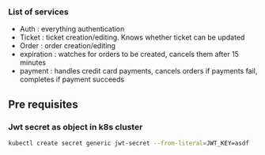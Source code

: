 

### List of services

- Auth : everything authentication
- Ticket : ticket creation/editing. Knows whether ticket can be updated
- Order : order creation/editing
- expiration : watches for orders to be created, cancels them after 15 minutes
- payment : handles credit card payments, cancels orders if payments fail, completes if payment succeeds


## Pre requisites
### Jwt secret as object in k8s cluster
```sh
kubectl create secret generic jwt-secret --from-literal=JWT_KEY=asdf
```
